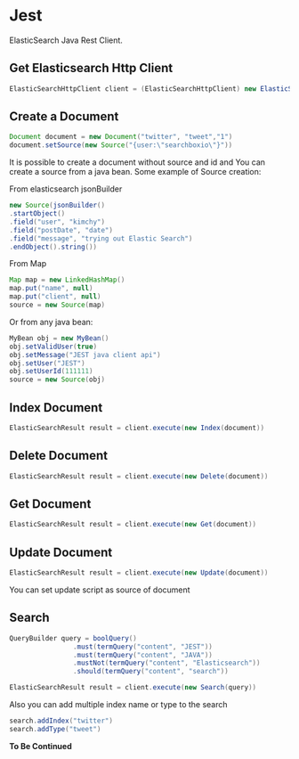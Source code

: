Jest
====

ElasticSearch Java Rest Client.


Get Elasticsearch Http Client
------------------------------

```java
ElasticSearchHttpClient client = (ElasticSearchHttpClient) new ElasticSearchClientFactory().getObject()
```

Create a Document
-----------------
```java
Document document = new Document("twitter", "tweet","1")
document.setSource(new Source("{user:\"searchboxio\"}"))
```

It is possible to create a document without source and id
and You can create a source from a java bean.
Some example of Source creation:

From elasticsearch jsonBuilder

```java
new Source(jsonBuilder()
.startObject()
.field("user", "kimchy")
.field("postDate", "date")
.field("message", "trying out Elastic Search")
.endObject().string())
```

From Map

```java
Map map = new LinkedHashMap()
map.put("name", null)
map.put("client", null)
source = new Source(map)
```

Or from any java bean:

```java
MyBean obj = new MyBean()
obj.setValidUser(true)
obj.setMessage("JEST java client api")
obj.setUser("JEST")
obj.setUserId(111111)
source = new Source(obj)
```

Index Document
---------------
```java
ElasticSearchResult result = client.execute(new Index(document))
```

Delete Document
--------------

```java
ElasticSearchResult result = client.execute(new Delete(document))
```

Get Document
--------------
```java
ElasticSearchResult result = client.execute(new Get(document))
```

Update Document
----------------
```java
ElasticSearchResult result = client.execute(new Update(document))
```

You can set update script as source of document

Search
-----------

```java
QueryBuilder query = boolQuery()
                .must(termQuery("content", "JEST"))
                .must(termQuery("content", "JAVA"))
                .mustNot(termQuery("content", "Elasticsearch"))
                .should(termQuery("content", "search"))
```


```java
ElasticSearchResult result = client.execute(new Search(query))
```

Also you can add multiple index name or type to the search

```java
search.addIndex("twitter")
search.addType("tweet")
```



**To Be Continued**
